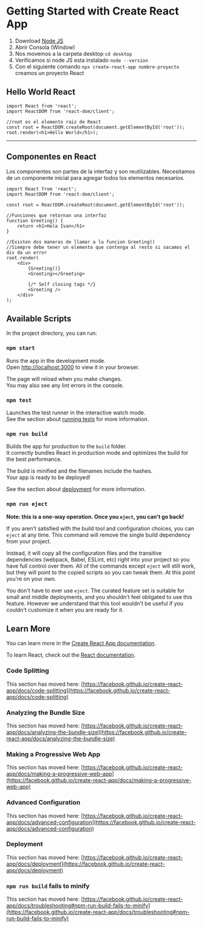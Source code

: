 # Getting Started with Create React App

1. Download [Node JS](https://nodejs.org/en/)
2. Abrir Consola (Window)
3. Nos movemos a la carpeta desktop `cd desktop`
4. Verificamos si node JS esta instalado `node --version`
5. Con el siguiente comando `npx create-react-app nombre-proyecto` creamos un proyecto React

## Hello World React

```JS
import React from 'react';
import ReactDOM from 'react-dom/client';

//root es el elemento raiz de React
const root = ReactDOM.createRoot(document.getElementById('root'));
root.render(<h1>Hello World</h1>);
```

<hr>

## Componentes en React

Los componentes son partes de la interfaz y son reutilizables. Necesitamos de un componente inicial para agregar todos los elementos necesarios.

```JS
import React from 'react';
import ReactDOM from 'react-dom/client';

const root = ReactDOM.createRoot(document.getElementById('root'));

//Funciones que retornan una interfaz
function Greeting() {
    return <h1>Hola Ivan</h1>
}

//Existen dos maneras de llamar a la funcion Greeting()
//Siempre debe tener un elemento que contenga al resto si sacamos el div da un error
root.render(
    <div>
        {Greeting()}
        <Greeting></Greeting>

        {/* Self closing tags */}
        <Greeting />
    </div>
);

```

## Available Scripts

In the project directory, you can run:

### `npm start`

Runs the app in the development mode.\
Open [http://localhost:3000](http://localhost:3000) to view it in your browser.

The page will reload when you make changes.\
You may also see any lint errors in the console.

### `npm test`

Launches the test runner in the interactive watch mode.\
See the section about [running tests](https://facebook.github.io/create-react-app/docs/running-tests) for more information.

### `npm run build`

Builds the app for production to the `build` folder.\
It correctly bundles React in production mode and optimizes the build for the best performance.

The build is minified and the filenames include the hashes.\
Your app is ready to be deployed!

See the section about [deployment](https://facebook.github.io/create-react-app/docs/deployment) for more information.

### `npm run eject`

**Note: this is a one-way operation. Once you `eject`, you can't go back!**

If you aren't satisfied with the build tool and configuration choices, you can `eject` at any time. This command will remove the single build dependency from your project.

Instead, it will copy all the configuration files and the transitive dependencies (webpack, Babel, ESLint, etc) right into your project so you have full control over them. All of the commands except `eject` will still work, but they will point to the copied scripts so you can tweak them. At this point you're on your own.

You don't have to ever use `eject`. The curated feature set is suitable for small and middle deployments, and you shouldn't feel obligated to use this feature. However we understand that this tool wouldn't be useful if you couldn't customize it when you are ready for it.

## Learn More

You can learn more in the [Create React App documentation](https://facebook.github.io/create-react-app/docs/getting-started).

To learn React, check out the [React documentation](https://reactjs.org/).

### Code Splitting

This section has moved here: [https://facebook.github.io/create-react-app/docs/code-splitting](https://facebook.github.io/create-react-app/docs/code-splitting)

### Analyzing the Bundle Size

This section has moved here: [https://facebook.github.io/create-react-app/docs/analyzing-the-bundle-size](https://facebook.github.io/create-react-app/docs/analyzing-the-bundle-size)

### Making a Progressive Web App

This section has moved here: [https://facebook.github.io/create-react-app/docs/making-a-progressive-web-app](https://facebook.github.io/create-react-app/docs/making-a-progressive-web-app)

### Advanced Configuration

This section has moved here: [https://facebook.github.io/create-react-app/docs/advanced-configuration](https://facebook.github.io/create-react-app/docs/advanced-configuration)

### Deployment

This section has moved here: [https://facebook.github.io/create-react-app/docs/deployment](https://facebook.github.io/create-react-app/docs/deployment)

### `npm run build` fails to minify

This section has moved here: [https://facebook.github.io/create-react-app/docs/troubleshooting#npm-run-build-fails-to-minify](https://facebook.github.io/create-react-app/docs/troubleshooting#npm-run-build-fails-to-minify)
